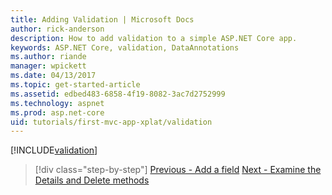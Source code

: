 ```yaml
---
title: Adding Validation | Microsoft Docs
author: rick-anderson
description: How to add validation to a simple ASP.NET Core app.
keywords: ASP.NET Core, validation, DataAnnotations
ms.author: riande
manager: wpickett
ms.date: 04/13/2017
ms.topic: get-started-article
ms.assetid: edbed483-6858-4f19-8082-3ac7d2752999
ms.technology: aspnet
ms.prod: asp.net-core
uid: tutorials/first-mvc-app-xplat/validation
---
```


[!INCLUDE[validation](../../includes/mvc-intro/validation.md)]

>[!div class="step-by-step"]
[Previous - Add a field](new-field.md)
[Next - Examine the Details and Delete methods](xref:tutorials/first-mvc-app/details)  

